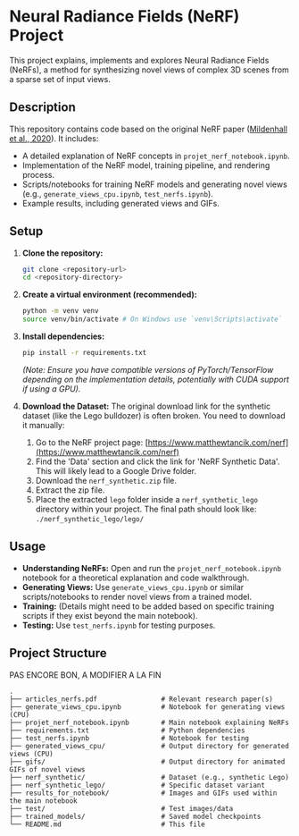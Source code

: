 # Neural Radiance Fields (NeRF) Project

This project explains, implements and explores Neural Radiance Fields (NeRFs), a method for synthesizing novel views of complex 3D scenes from a sparse set of input views.

## Description

This repository contains code based on the original NeRF paper ([Mildenhall et al., 2020](https://arxiv.org/abs/2003.08934)). It includes:

*   A detailed explanation of NeRF concepts in `projet_nerf_notebook.ipynb`.
*   Implementation of the NeRF model, training pipeline, and rendering process.
*   Scripts/notebooks for training NeRF models and generating novel views (e.g., `generate_views_cpu.ipynb`, `test_nerfs.ipynb`).
*   Example results, including generated views and GIFs.

## Setup

1.  **Clone the repository:**
    ```bash
    git clone <repository-url>
    cd <repository-directory>
    ```
2.  **Create a virtual environment (recommended):**
    ```bash
    python -m venv venv
    source venv/bin/activate # On Windows use `venv\Scripts\activate`
    ```
3.  **Install dependencies:**
    ```bash
    pip install -r requirements.txt
    ```
    *(Note: Ensure you have compatible versions of PyTorch/TensorFlow depending on the implementation details, potentially with CUDA support if using a GPU).*

4.  **Download the Dataset:**
    The original download link for the synthetic dataset (like the Lego bulldozer) is often broken. You need to download it manually:
    1. Go to the NeRF project page: [https://www.matthewtancik.com/nerf](https://www.matthewtancik.com/nerf)
    2. Find the 'Data' section and click the link for 'NeRF Synthetic Data'. This will likely lead to a Google Drive folder.
    3. Download the `nerf_synthetic.zip` file.
    4. Extract the zip file.
    5. Place the extracted `lego` folder inside a `nerf_synthetic_lego` directory within your project. The final path should look like: `./nerf_synthetic_lego/lego/`

## Usage

*   **Understanding NeRFs:** Open and run the `projet_nerf_notebook.ipynb` notebook for a theoretical explanation and code walkthrough.
*   **Generating Views:** Use `generate_views_cpu.ipynb` or similar scripts/notebooks to render novel views from a trained model.
*   **Training:** (Details might need to be added based on specific training scripts if they exist beyond the main notebook).
*   **Testing:** Use `test_nerfs.ipynb` for testing purposes.

## Project Structure

PAS ENCORE BON, A MODIFIER A LA FIN

```
.
├── articles_nerfs.pdf                # Relevant research paper(s)
├── generate_views_cpu.ipynb          # Notebook for generating views (CPU)
├── projet_nerf_notebook.ipynb        # Main notebook explaining NeRFs
├── requirements.txt                  # Python dependencies
├── test_nerfs.ipynb                  # Notebook for testing
├── generated_views_cpu/              # Output directory for generated views (CPU)
├── gifs/                             # Output directory for animated GIFs of novel views
├── nerf_synthetic/                   # Dataset (e.g., synthetic Lego)
├── nerf_synthetic_lego/              # Specific dataset variant
├── results_for_notebook/             # Images and GIFs used within the main notebook
├── test/                             # Test images/data
├── trained_models/                   # Saved model checkpoints
└── README.md                         # This file
```
